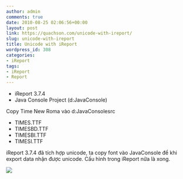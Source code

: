 ```yaml
---
author: admin
comments: true
date: 2010-08-25 02:06:56+00:00
layout: post
link: https://quachson.com/unicode-with-ireport/
slug: unicode-with-ireport
title: Unicode with iReport
wordpress_id: 308
categories:
- iReport
tags:
- iReport
- Report
---
```


- iReport 3.7.4
- Java Console Project (d:JavaConsole)

Copy Time New Roma vào d:JavaConsolesrc
+ TIMES.TTF
+ TIMESBD.TTF
+ TIMESBI.TTF
+ TIMESI.TTF

iReport 3.7.4 đã tích hợp unicode, ta copy font vào JavaConsole để khi export data nhận được unicode. Cấu hình trong iReport nữa là xong.

![](http://quachson.files.wordpress.com/2010/08/ireport_text_properties1.png)
